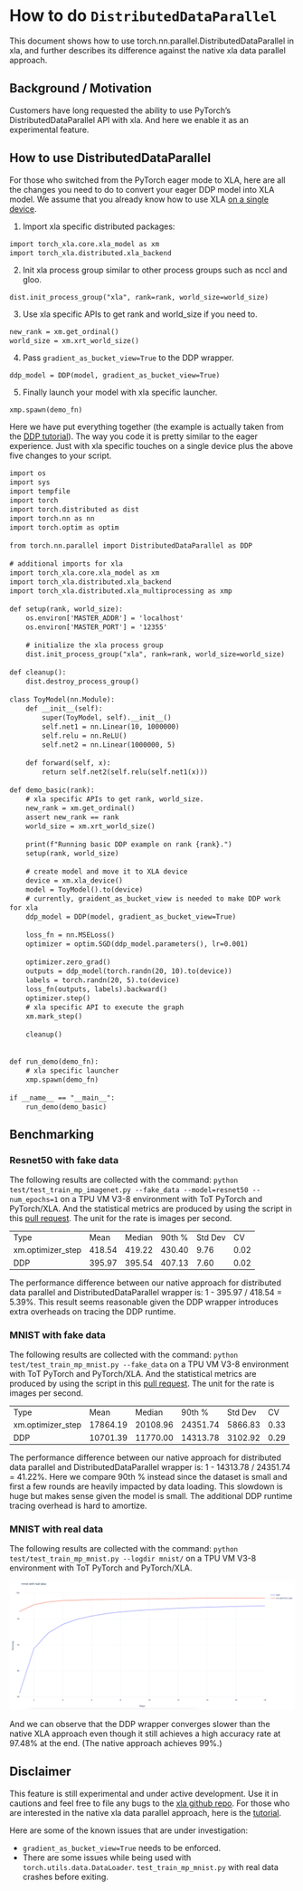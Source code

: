 # How to do `DistributedDataParallel`

This document shows how to use torch.nn.parallel.DistributedDataParallel in xla, and further describes its difference against the native xla data parallel approach.


## Background / Motivation

Customers have long requested the ability to use PyTorch’s DistributedDataParallel API with xla. And here we enable it as an experimental feature.


## How to use DistributedDataParallel

For those who switched from the PyTorch eager mode to XLA, here are all the changes you need to do to convert your eager DDP model into XLA model. We assume that you already know how to use XLA [on a single device](../API_GUIDE.md#running-on-a-single-xla-device).

1. Import xla specific distributed packages:

```
import torch_xla.core.xla_model as xm
import torch_xla.distributed.xla_backend
```

2. Init xla process group similar to other process groups such as nccl and gloo.

```
dist.init_process_group("xla", rank=rank, world_size=world_size)
```

3. Use xla specific APIs to get rank and world\_size if you need to.

```
new_rank = xm.get_ordinal()
world_size = xm.xrt_world_size()
```

4. Pass `gradient_as_bucket_view=True` to the DDP wrapper.

```
ddp_model = DDP(model, gradient_as_bucket_view=True)
```

5. Finally launch your model with xla specific launcher.

```
xmp.spawn(demo_fn)
```

Here we have put everything together (the example is actually taken from the [DDP tutorial](https://pytorch.org/tutorials/intermediate/ddp_tutorial.html)). The way you code it is pretty similar to the eager experience. Just with xla specific touches on a single device plus the above five changes to your script.

```
import os
import sys
import tempfile
import torch
import torch.distributed as dist
import torch.nn as nn
import torch.optim as optim

from torch.nn.parallel import DistributedDataParallel as DDP

# additional imports for xla
import torch_xla.core.xla_model as xm
import torch_xla.distributed.xla_backend
import torch_xla.distributed.xla_multiprocessing as xmp

def setup(rank, world_size):
    os.environ['MASTER_ADDR'] = 'localhost'
    os.environ['MASTER_PORT'] = '12355'

    # initialize the xla process group
    dist.init_process_group("xla", rank=rank, world_size=world_size)

def cleanup():
    dist.destroy_process_group()

class ToyModel(nn.Module):
    def __init__(self):
        super(ToyModel, self).__init__()
        self.net1 = nn.Linear(10, 1000000)
        self.relu = nn.ReLU()
        self.net2 = nn.Linear(1000000, 5)

    def forward(self, x):
        return self.net2(self.relu(self.net1(x)))

def demo_basic(rank):
    # xla specific APIs to get rank, world_size.
    new_rank = xm.get_ordinal()
    assert new_rank == rank
    world_size = xm.xrt_world_size()

    print(f"Running basic DDP example on rank {rank}.")
    setup(rank, world_size)

    # create model and move it to XLA device
    device = xm.xla_device()
    model = ToyModel().to(device)
    # currently, graident_as_bucket_view is needed to make DDP work for xla
    ddp_model = DDP(model, gradient_as_bucket_view=True)

    loss_fn = nn.MSELoss()
    optimizer = optim.SGD(ddp_model.parameters(), lr=0.001)

    optimizer.zero_grad()
    outputs = ddp_model(torch.randn(20, 10).to(device))
    labels = torch.randn(20, 5).to(device)
    loss_fn(outputs, labels).backward()
    optimizer.step()
    # xla specific API to execute the graph
    xm.mark_step()

    cleanup()


def run_demo(demo_fn):
    # xla specific launcher
    xmp.spawn(demo_fn)

if __name__ == "__main__":
    run_demo(demo_basic)
```

## Benchmarking


### Resnet50 with fake data

The following results are collected with the command: `python test/test_train_mp_imagenet.py --fake_data --model=resnet50 --num_epochs=1` on a TPU VM V3-8 environment with ToT PyTorch and PyTorch/XLA. And the statistical metrics are produced by using the script in this [pull request](https://github.com/pytorch/xla/pull/4107). The unit for the rate is images per second.

<table>
  <tr>
   <td>Type
   </td>
   <td>Mean
   </td>
   <td>Median
   </td>
   <td>90th %
   </td>
   <td>Std Dev
   </td>
   <td>CV
   </td>
  </tr>
  <tr>
   <td>xm.optimizer_step
   </td>
   <td>418.54
   </td>
   <td>419.22
   </td>
   <td>430.40
   </td>
   <td>9.76
   </td>
   <td>0.02
   </td>
  </tr>
  <tr>
   <td>DDP
   </td>
   <td>395.97
   </td>
   <td>395.54
   </td>
   <td>407.13
   </td>
   <td>7.60
   </td>
   <td>0.02
   </td>
  </tr>
</table>


The performance difference between our native approach for distributed data parallel and DistributedDataParallel wrapper is: 1 - 395.97 / 418.54 = 5.39%. This result seems reasonable given the DDP wrapper introduces extra overheads on tracing the DDP runtime.

### MNIST with fake data

The following results are collected with the command: `python test/test_train_mp_mnist.py --fake_data` on a TPU VM V3-8 environment with ToT PyTorch and PyTorch/XLA. And the statistical metrics are produced by using the script in this [pull request](https://github.com/pytorch/xla/pull/4107). The unit for the rate is images per second.

<table>
  <tr>
   <td>Type
   </td>
   <td>Mean
   </td>
   <td>Median
   </td>
   <td>90th %
   </td>
   <td>Std Dev
   </td>
   <td>CV
   </td>
  </tr>
  <tr>
   <td>xm.optimizer_step
   </td>
   <td>17864.19
   </td>
   <td>20108.96
   </td>
   <td>24351.74
   </td>
   <td>5866.83
   </td>
   <td>0.33
   </td>
  </tr>
  <tr>
   <td>DDP
   </td>
   <td>10701.39
   </td>
   <td>11770.00
   </td>
   <td>14313.78
   </td>
   <td>3102.92
   </td>
   <td>0.29
   </td>
  </tr>
</table>


The performance difference between our native approach for distributed data parallel and DistributedDataParallel wrapper is: 1 - 14313.78 / 24351.74 = 41.22%. Here we compare 90th % instead since the dataset is small and first a few rounds are heavily impacted by data loading. This slowdown is huge but makes sense given the model is small. The additional DDP runtime tracing overhead is hard to amortize.

### MNIST with real data

The following results are collected with the command: `python test/test_train_mp_mnist.py --logdir mnist/` on a TPU VM V3-8 environment with ToT PyTorch and PyTorch/XLA.

![learning_curves](assets/ddp_md_mnist_with_real_data.png)

And we can observe that the DDP wrapper converges slower than the native XLA approach even though it still achieves a high accuracy rate at 97.48% at the end. (The native approach achieves 99%.)

## Disclaimer

This feature is still experimental and under active development. Use it in cautions and feel free to file any bugs to the [xla github repo](https://github.com/pytorch/xla/). For those who are interested in the native xla data parallel approach, here is the [tutorial](../API_GUIDE.md#running-on-multiple-xla-devices-with-multi-processing).

Here are some of the known issues that are under investigation:
*   `gradient_as_bucket_view=True` needs to be enforced.
*   There are some issues while being used with `torch.utils.data.DataLoader`. `​​test_train_mp_mnist.py` with real data crashes before exiting.
